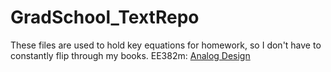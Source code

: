# GradSchool_TextRepo
These files are used to hold key equations for homework, so I don't have to constantly flip through my books.
EE382m: [Analog Design](https://www.amazon.com/gp/product/8126521481/ref=oh_aui_detailpage_o01_s00?ie=UTF8&psc=1)
